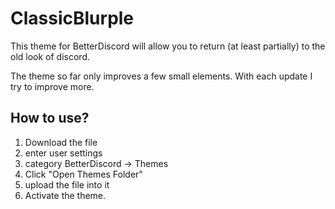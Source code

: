 # ClassicBlurple
This theme for BetterDiscord will allow you to return (at least partially) to the old look of discord.

The theme so far only improves a few small elements. With each update I try to improve more.

## How to use?
1. Download the file
2. enter user settings
3. category BetterDiscord -> Themes
4. Click "Open Themes Folder"
5. upload the file into it
6. Activate the theme.
